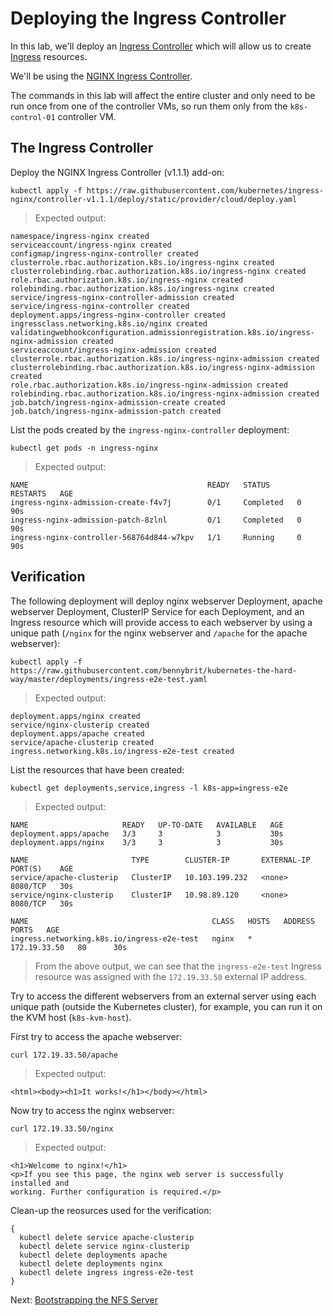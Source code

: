 # Deploying the Ingress Controller

In this lab, we'll deploy an [Ingress Controller](https://kubernetes.io/docs/concepts/services-networking/ingress-controllers/) which will allow us to create [Ingress](https://kubernetes.io/docs/concepts/services-networking/ingress/) resources.

We'll be using the [NGINX Ingress Controller](https://kubernetes.github.io/ingress-nginx/deploy/).

The commands in this lab will affect the entire cluster and only need to be run once from one of the controller VMs, so run them only from the `k8s-control-01` controller VM.

## The Ingress Controller
Deploy the NGINX Ingress Controller (v1.1.1) add-on:
```
kubectl apply -f https://raw.githubusercontent.com/kubernetes/ingress-nginx/controller-v1.1.1/deploy/static/provider/cloud/deploy.yaml
```

> Expected output:
```
namespace/ingress-nginx created
serviceaccount/ingress-nginx created
configmap/ingress-nginx-controller created
clusterrole.rbac.authorization.k8s.io/ingress-nginx created
clusterrolebinding.rbac.authorization.k8s.io/ingress-nginx created
role.rbac.authorization.k8s.io/ingress-nginx created
rolebinding.rbac.authorization.k8s.io/ingress-nginx created
service/ingress-nginx-controller-admission created
service/ingress-nginx-controller created
deployment.apps/ingress-nginx-controller created
ingressclass.networking.k8s.io/nginx created
validatingwebhookconfiguration.admissionregistration.k8s.io/ingress-nginx-admission created
serviceaccount/ingress-nginx-admission created
clusterrole.rbac.authorization.k8s.io/ingress-nginx-admission created
clusterrolebinding.rbac.authorization.k8s.io/ingress-nginx-admission created
role.rbac.authorization.k8s.io/ingress-nginx-admission created
rolebinding.rbac.authorization.k8s.io/ingress-nginx-admission created
job.batch/ingress-nginx-admission-create created
job.batch/ingress-nginx-admission-patch created
```

List the pods created by the `ingress-nginx-controller` deployment:
```
kubectl get pods -n ingress-nginx
```

> Expected output:
```
NAME                                        READY   STATUS      RESTARTS   AGE
ingress-nginx-admission-create-f4v7j        0/1     Completed   0          90s
ingress-nginx-admission-patch-8zlnl         0/1     Completed   0          90s
ingress-nginx-controller-568764d844-w7kpv   1/1     Running     0          90s
```

## Verification
The following deployment will deploy nginx webserver Deployment, apache webserver Deployment, ClusterIP Service for each Deployment, and an Ingress resource which will provide access to each webserver by using a unique path (`/nginx` for the nginx webserver and `/apache` for the apache webserver):
```
kubectl apply -f https://raw.githubusercontent.com/bennybrit/kubernetes-the-hard-way/master/deployments/ingress-e2e-test.yaml
```

> Expected output:
```
deployment.apps/nginx created
service/nginx-clusterip created
deployment.apps/apache created
service/apache-clusterip created
ingress.networking.k8s.io/ingress-e2e-test created
```

List the resources that have been created:
```
kubectl get deployments,service,ingress -l k8s-app=ingress-e2e
```

> Expected output:
```
NAME                     READY   UP-TO-DATE   AVAILABLE   AGE
deployment.apps/apache   3/3     3            3           30s
deployment.apps/nginx    3/3     3            3           30s

NAME                       TYPE        CLUSTER-IP       EXTERNAL-IP   PORT(S)    AGE
service/apache-clusterip   ClusterIP   10.103.199.232   <none>        8080/TCP   30s
service/nginx-clusterip    ClusterIP   10.98.89.120     <none>        8080/TCP   30s

NAME                                         CLASS   HOSTS   ADDRESS        PORTS   AGE
ingress.networking.k8s.io/ingress-e2e-test   nginx   *       172.19.33.50   80      30s
```
> From the above output, we can see that the `ingress-e2e-test` Ingress resource was assigned with the `172.19.33.50` external IP address.

Try to access the different webservers from an external server using each unique path (outside the Kubernetes cluster), for example, you can run it on the KVM host (`k8s-kvm-host`).

First try to access the apache webserver:
```
curl 172.19.33.50/apache
```

> Expected output:
```
<html><body><h1>It works!</h1></body></html>
```

Now try to access the nginx webserver:
```
curl 172.19.33.50/nginx
```

> Expected output:
```
<h1>Welcome to nginx!</h1>
<p>If you see this page, the nginx web server is successfully installed and
working. Further configuration is required.</p>
```

Clean-up the reosurces used for the verification:
```
{
  kubectl delete service apache-clusterip 
  kubectl delete service nginx-clusterip 
  kubectl delete deployments apache 
  kubectl delete deployments nginx
  kubectl delete ingress ingress-e2e-test
}
```

Next: [Bootstrapping the NFS Server](19-bootstrapping-nfs-server.md)
